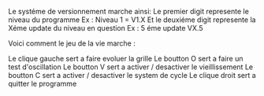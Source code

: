 Le systéme de versionnement marche ainsi:
Le premier digit represente le niveau du programme Ex : Niveau 1 = V1.X
Et le deuxiéme digit represente la Xéme update du niveau en question Ex : 5 éme update VX.5


Voici comment le jeu de la vie marche :

Le clique gauche sert a faire evoluer la grille
Le boutton O sert a faire un test d'oscillation
Le boutton V sert a activer / desactiver le vieillissement
Le boutton C sert a activer / desactiver le system de cycle
Le clique droit sert a quitter le programme

